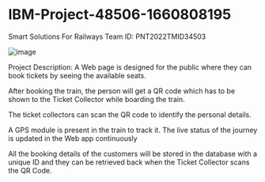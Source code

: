 # IBM-Project-48506-1660808195
Smart Solutions For Railways
Team ID: PNT2022TMID34503


![image](https://user-images.githubusercontent.com/68515023/197348051-ebe74434-9e4b-4b50-bf39-2f7ef20dc745.png)

Project Description:
  A Web page is designed for the public where they can book tickets by seeing the available seats.

  After booking the train, the person will get a QR code which has to be shown to the Ticket Collector while boarding the train.

  The ticket collectors can scan the QR code to identify the personal details.

  A GPS module is present in the train to track it. The live status of the journey is updated in the Web app continuously

  All the booking details of the customers will be stored in the database with a unique ID and they can be retrieved back when the Ticket Collector scans the QR Code.

